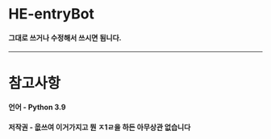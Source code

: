 # HE-entryBot
#### 그대로 쓰거나 수정해서 쓰시면 됨니다.

-------------
# 참고사항
#### 언어 - Python 3.9
#### 저작권 - 읎쓰여 이거가지고 뭔 ㅈ1ㄹ을 하든 아무상관 없습니다
